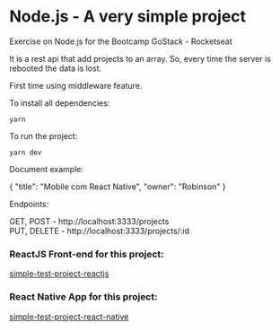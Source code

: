# Node.js - A very simple project
Exercise on Node.js for the Bootcamp GoStack - Rocketseat

It is a rest api that add projects to an array. So, every time the server is rebooted the data is lost.

First time using middleware feature.

To install all dependencies:

```
yarn
```

To run the project:

```
yarn dev
```

Document example:

{
	"title": "Mobile com React Native",
	"owner": "Robinson"
}

Endpoints:

GET, POST   - http://localhost:3333/projects <br>
PUT, DELETE - http://localhost:3333/projects/:id

### ReactJS Front-end for this project:

[simple-test-project-reactjs](https://github.com/rlovatto/simple-test-project-reactjs)


### React Native App for this project:

[simple-test-project-react-native](https://github.com/rlovatto/simple-test-project-react-native)
